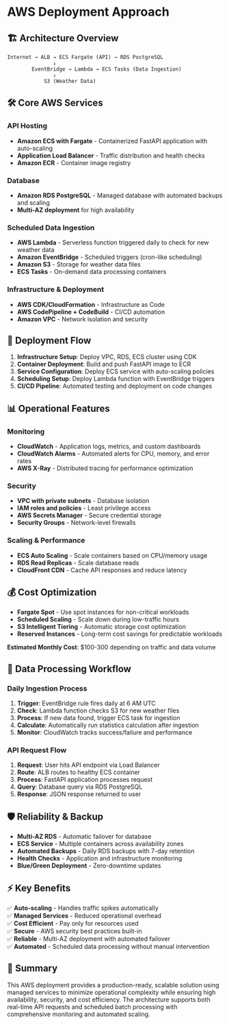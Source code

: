 # AWS Deployment Approach 

## 🏗️ Architecture Overview

```
Internet → ALB → ECS Fargate (API) → RDS PostgreSQL
               ↓
        EventBridge → Lambda → ECS Tasks (Data Ingestion)
               ↓
            S3 (Weather Data)
```

## 🛠️ Core AWS Services

### API Hosting
- **Amazon ECS with Fargate** - Containerized FastAPI application with auto-scaling
- **Application Load Balancer** - Traffic distribution and health checks
- **Amazon ECR** - Container image registry

### Database
- **Amazon RDS PostgreSQL** - Managed database with automated backups and scaling
- **Multi-AZ deployment** for high availability

### Scheduled Data Ingestion
- **AWS Lambda** - Serverless function triggered daily to check for new weather data
- **Amazon EventBridge** - Scheduled triggers (cron-like scheduling)
- **Amazon S3** - Storage for weather data files
- **ECS Tasks** - On-demand data processing containers

### Infrastructure & Deployment
- **AWS CDK/CloudFormation** - Infrastructure as Code
- **AWS CodePipeline + CodeBuild** - CI/CD automation
- **Amazon VPC** - Network isolation and security

## 🚀 Deployment Flow

1. **Infrastructure Setup**: Deploy VPC, RDS, ECS cluster using CDK
2. **Container Deployment**: Build and push FastAPI image to ECR
3. **Service Configuration**: Deploy ECS service with auto-scaling policies
4. **Scheduling Setup**: Deploy Lambda function with EventBridge triggers
5. **CI/CD Pipeline**: Automated testing and deployment on code changes

## 📊 Operational Features

### Monitoring
- **CloudWatch** - Application logs, metrics, and custom dashboards
- **CloudWatch Alarms** - Automated alerts for CPU, memory, and error rates
- **AWS X-Ray** - Distributed tracing for performance optimization

### Security
- **VPC with private subnets** - Database isolation
- **IAM roles and policies** - Least privilege access
- **AWS Secrets Manager** - Secure credential storage
- **Security Groups** - Network-level firewalls

### Scaling & Performance
- **ECS Auto Scaling** - Scale containers based on CPU/memory usage
- **RDS Read Replicas** - Scale database reads
- **CloudFront CDN** - Cache API responses and reduce latency

## 💰 Cost Optimization

- **Fargate Spot** - Use spot instances for non-critical workloads
- **Scheduled Scaling** - Scale down during low-traffic hours
- **S3 Intelligent Tiering** - Automatic storage cost optimization
- **Reserved Instances** - Long-term cost savings for predictable workloads

**Estimated Monthly Cost**: $100-300 depending on traffic and data volume

## 🔄 Data Processing Workflow

### Daily Ingestion Process
1. **Trigger**: EventBridge rule fires daily at 6 AM UTC
2. **Check**: Lambda function checks S3 for new weather files
3. **Process**: If new data found, trigger ECS task for ingestion
4. **Calculate**: Automatically run statistics calculation after ingestion
5. **Monitor**: CloudWatch tracks success/failure and performance

### API Request Flow
1. **Request**: User hits API endpoint via Load Balancer
2. **Route**: ALB routes to healthy ECS container
3. **Process**: FastAPI application processes request
4. **Query**: Database query via RDS PostgreSQL
5. **Response**: JSON response returned to user

## 🛡️ Reliability & Backup

- **Multi-AZ RDS** - Automatic failover for database
- **ECS Service** - Multiple containers across availability zones
- **Automated Backups** - Daily RDS backups with 7-day retention
- **Health Checks** - Application and infrastructure monitoring
- **Blue/Green Deployment** - Zero-downtime updates

## ⚡ Key Benefits

✅ **Auto-scaling** - Handles traffic spikes automatically  
✅ **Managed Services** - Reduced operational overhead  
✅ **Cost Efficient** - Pay only for resources used  
✅ **Secure** - AWS security best practices built-in  
✅ **Reliable** - Multi-AZ deployment with automated failover  
✅ **Automated** - Scheduled data processing without manual intervention

## 🎯 Summary

This AWS deployment provides a production-ready, scalable solution using managed services to minimize operational complexity while ensuring high availability, security, and cost efficiency. The architecture supports both real-time API requests and scheduled batch processing with comprehensive monitoring and automated scaling.